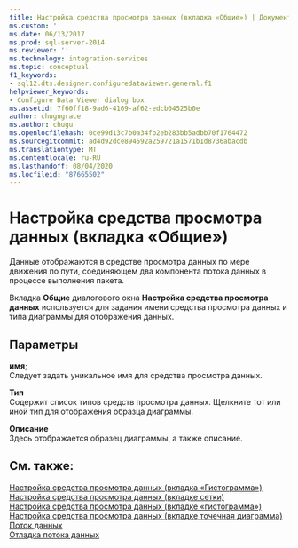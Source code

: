 ```yaml
---
title: Настройка средства просмотра данных (вкладка «Общие») | Документация Майкрософт
ms.custom: ''
ms.date: 06/13/2017
ms.prod: sql-server-2014
ms.reviewer: ''
ms.technology: integration-services
ms.topic: conceptual
f1_keywords:
- sql12.dts.designer.configuredataviewer.general.f1
helpviewer_keywords:
- Configure Data Viewer dialog box
ms.assetid: 7f60ff18-9ad6-4169-af62-edcb04525b0e
author: chugugrace
ms.author: chugu
ms.openlocfilehash: 0ce99d13c7b0a34fb2eb283bb5adbb70f1764472
ms.sourcegitcommit: ad4d92dce894592a259721a1571b1d8736abacdb
ms.translationtype: MT
ms.contentlocale: ru-RU
ms.lasthandoff: 08/04/2020
ms.locfileid: "87665502"
---
```

# <a name="configure-data-viewer-general-tab"></a>Настройка средства просмотра данных (вкладка «Общие»)
  Данные отображаются в средстве просмотра данных по мере движения по пути, соединяющем два компонента потока данных в процессе выполнения пакета.  
  
 Вкладка **Общие** диалогового окна **Настройка средства просмотра данных** используется для задания имени средства просмотра данных и типа диаграммы для отображения данных.  
  
## <a name="options"></a>Параметры  
 **имя**;  
 Следует задать уникальное имя для средства просмотра данных.  
  
 **Тип**  
 Содержит список типов средств просмотра данных. Щелкните тот или иной тип для отображения образца диаграммы.  
  
 **Описание**  
 Здесь отображается образец диаграммы, а также описание.  
  
## <a name="see-also"></a>См. также:  
 [Настройка средства просмотра данных &#40;вкладка «Гистограмма»&#41;](../../2014/integration-services/configure-data-viewer-column-chart-tab.md)   
 [Настройка средства просмотра данных &#40;вкладке сетки&#41;](../../2014/integration-services/configure-data-viewer-grid-tab.md)   
 [Настройка средства просмотра данных &#40;вкладке «гистограмма»&#41;](../../2014/integration-services/configure-data-viewer-histogram-tab.md)   
 [Настройка средства просмотра данных &#40;вкладке точечная диаграмма&#41;](../../2014/integration-services/configure-data-viewer-scatter-plot-tab.md)   
 [Поток данных](data-flow/data-flow.md)   
 [Отладка потока данных](troubleshooting/debugging-data-flow.md)  
  
  
